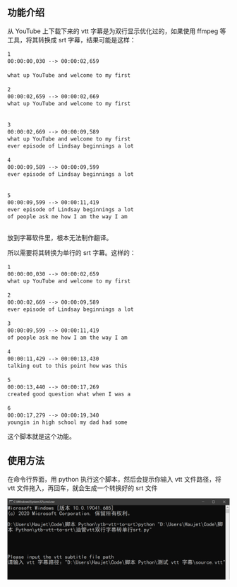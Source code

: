 ## 功能介绍

从 YouTube 上下载下来的 vtt 字幕是为双行显示优化过的，如果使用 ffmpeg 等工具，将其转换成 srt 字幕，结果可能是这样：

```
1
00:00:00,030 --> 00:00:02,659

what up YouTube and welcome to my first

2
00:00:02,659 --> 00:00:02,669
what up YouTube and welcome to my first
 

3
00:00:02,669 --> 00:00:09,589
what up YouTube and welcome to my first
ever episode of Lindsay beginnings a lot

4
00:00:09,589 --> 00:00:09,599
ever episode of Lindsay beginnings a lot
 

5
00:00:09,599 --> 00:00:11,419
ever episode of Lindsay beginnings a lot
of people ask me how I am the way I am


```

放到字幕软件里，根本无法制作翻译。

所以需要将其转换为单行的 srt 字幕。这样的：

```
1
00:00:00,030 --> 00:00:02,659
what up YouTube and welcome to my first

2
00:00:02,669 --> 00:00:09,589
ever episode of Lindsay beginnings a lot

3
00:00:09,599 --> 00:00:11,419
of people ask me how I am the way I am

4
00:00:11,429 --> 00:00:13,430
talking out to this point how was this

5
00:00:13,440 --> 00:00:17,269
created good question what when I was a

6
00:00:17,279 --> 00:00:19,340
youngin in high school my dad had some

```

这个脚本就是这个功能。

## 使用方法

在命令行界面，用 python 执行这个脚本，然后会提示你输入 vtt 文件路径，将 vtt 文件拖入，再回车，就会生成一个转换好的 srt 文件

![image-20201220002506326](assets/image-20201220002506326.png) 



